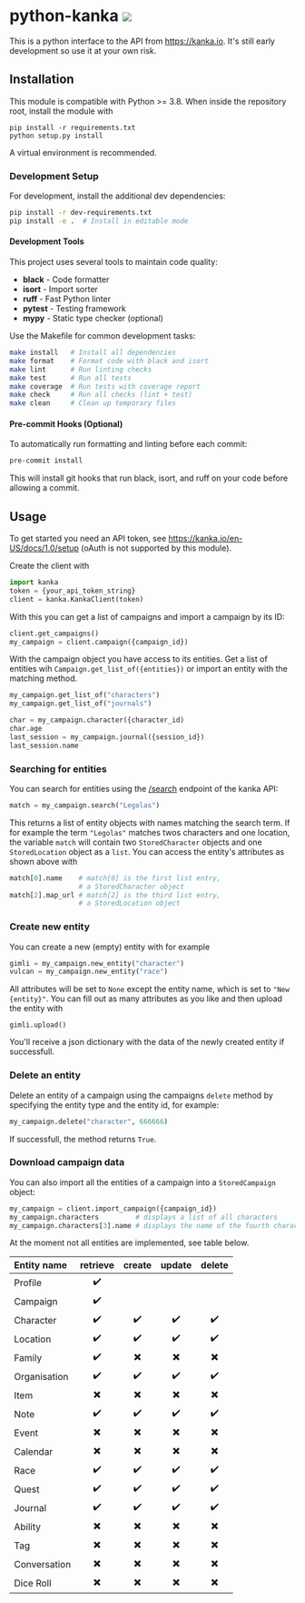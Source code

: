 # python-kanka ![](https://github.com/rbtnx/python-kanka/workflows/build/badge.svg)
This is a python interface to the API from https://kanka.io. It's still early development so use it at your own risk.

## Installation
This module is compatible with Python >= 3.8. When inside the repository root, install the module with
```
pip install -r requirements.txt
python setup.py install
```
A virtual environment is recommended.

### Development Setup
For development, install the additional dev dependencies:
```bash
pip install -r dev-requirements.txt
pip install -e .  # Install in editable mode
```

#### Development Tools
This project uses several tools to maintain code quality:

- **black** - Code formatter
- **isort** - Import sorter
- **ruff** - Fast Python linter
- **pytest** - Testing framework
- **mypy** - Static type checker (optional)

Use the Makefile for common development tasks:
```bash
make install   # Install all dependencies
make format    # Format code with black and isort
make lint      # Run linting checks
make test      # Run all tests
make coverage  # Run tests with coverage report
make check     # Run all checks (lint + test)
make clean     # Clean up temporary files
```

#### Pre-commit Hooks (Optional)
To automatically run formatting and linting before each commit:
```bash
pre-commit install
```

This will install git hooks that run black, isort, and ruff on your code before allowing a commit.


## Usage
To get started you need an API token, see <https://kanka.io/en-US/docs/1.0/setup> (oAuth is not supported by this module).

Create the client with
```python
import kanka
token = {your_api_token_string}
client = kanka.KankaClient(token)
```

With this you can get a list of campaigns and import a campaign by its ID:
```python
client.get_campaigns()
my_campaign = client.campaign({campaign_id})
```

With the campaign object you have access to its entities. Get a list of entities wih `Campaign.get_list_of({entities})` or import an entity with the matching method. 
```python
my_campaign.get_list_of("characters")
my_campaign.get_list_of("journals")

char = my_campaign.character({character_id)
char.age
last_session = my_campaign.journal({session_id})
last_session.name
```

### **Searching for entities**
You can search for entities using the [/search](https://kanka.io/en/docs/1.0/search) endpoint of the kanka API:
```python
match = my_campaign.search("Legolas")
```
This returns a list of entity objects with names matching the search term. If for example the term `"Legolas"` matches twos characters and one location, the variable `match` will contain two `StoredCharacter` objects and one `StoredLocation` object as a `list`. You can access the entity's attributes as shown above with
```python
match[0].name    # match[0] is the first list entry,
                 # a StoredCharacter object
match[2].map_url # match[2] is the third list entry,
                 # a StoredLocation object
```

### **Create new entity**
You can create a new (empty) entity with for example
```python
gimli = my_campaign.new_entity("character")
vulcan = my_campaign.new_entity("race")
```
All attributes will be set to `None` except the entity name, which is set to `"New {entity}"`. You can fill out as many attributes as you like and then upload the entity with
```pyhon
gimli.upload()
```
You'll receive a json dictionary with the data of the newly created entity if successfull.

### **Delete an entity**
Delete an entity of a campaign using the campaigns `delete` method by specifying the entity type and the entity id, for example:
```python
my_campaign.delete("character", 666666)
```
If successfull, the method returns `True`.

### **Download campaign data**

You can also import all the entities of a campaign into a `StoredCampaign` object:
```python
my_campaign = client.import_campaign({campaign_id})
my_campaign.characters         # displays a list of all characters
my_campaign.characters[3].name # displays the name of the fourth character in the list
```

At the moment not all entities are implemented, see table below.

| Entity name | retrieve | create | update | delete |
|:------------|:----------------------:|:----------------------:|:----------------------:|:----------------------:|
|Profile      |:heavy_check_mark:      ||||
|Campaign     |:heavy_check_mark:      ||||
|Character    |:heavy_check_mark:      |:heavy_check_mark:|:heavy_check_mark:|:heavy_check_mark:|:heavy_check_mark:|
|Location     |:heavy_check_mark:      |:heavy_check_mark:|:heavy_check_mark:|:heavy_check_mark:|
|Family       |:heavy_check_mark:      |:heavy_multiplication_x:|:heavy_multiplication_x:|:heavy_multiplication_x:|
|Organisation |:heavy_check_mark:      |:heavy_check_mark:|:heavy_check_mark:|:heavy_check_mark:|
|Item         |:heavy_multiplication_x:|:heavy_multiplication_x:|:heavy_multiplication_x:|:heavy_multiplication_x:|
|Note         |:heavy_check_mark:      |:heavy_check_mark:|:heavy_check_mark:|:heavy_check_mark:|
|Event        |:heavy_multiplication_x:|:heavy_multiplication_x:|:heavy_multiplication_x:|:heavy_multiplication_x:|
|Calendar     |:heavy_multiplication_x:|:heavy_multiplication_x:|:heavy_multiplication_x:|:heavy_multiplication_x:|
|Race         |:heavy_check_mark:      |:heavy_check_mark:|:heavy_check_mark:|:heavy_check_mark:|
|Quest        |:heavy_check_mark:      |:heavy_check_mark:|:heavy_check_mark:|:heavy_check_mark:|
|Journal      |:heavy_check_mark:      |:heavy_check_mark:|:heavy_check_mark:|:heavy_check_mark:|
|Ability      |:heavy_multiplication_x:|:heavy_multiplication_x:|:heavy_multiplication_x:|:heavy_multiplication_x:|
|Tag          |:heavy_multiplication_x:|:heavy_multiplication_x:|:heavy_multiplication_x:|:heavy_multiplication_x:|
|Conversation |:heavy_multiplication_x:|:heavy_multiplication_x:|:heavy_multiplication_x:|:heavy_multiplication_x:|
|Dice Roll    |:heavy_multiplication_x:|:heavy_multiplication_x:|:heavy_multiplication_x:|:heavy_multiplication_x:|

